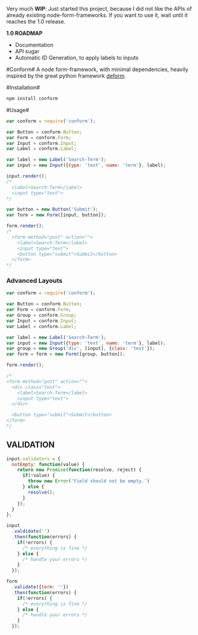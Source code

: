 Very much **WIP**: Just started this project, because I did not like the APIs of already existing node-form-frameworks. If you want to use it, wait until it reaches the 1.0 release.

**1.0 ROADMAP**
- Documentation
- API sugar
- Automatic ID Generation, to apply labels to inputs

#Conform#
A node form-framework, with minimal dependencies, heavily inspired by the great
python framework [deform](http://deform.readthedocs.org/).

#Installation#
```bash
npm install conform
```

#Usage#
```js
var conform = require('conform');

var Button = conform.Button;
var Form = conform.Form;
var Input = conform.Input;
var Label = conform.Label;

var label = new Label('Search-Term');
var input = new Input({type: 'text', name: 'term'}, label);

input.render();
/*
  <label>Search-Term</label>
  <input type="text">
*/

var button = new Button('Submit');
var form = new Form([input, button]);

form.render();
/*
  <form method="post" action="">
    <label>Search-Term</label>
    <input type="text">
    <button type="submit">Submit</button>
  </form>
*/
```

### Advanced Layouts ###
```js
var conform = require('conform');

var Button = conform.Button;
var Form = conform.Form;
var Group = conform.Group;
var Input = conform.Input;
var Label = conform.Label;

var label = new Label('Search-Term');
var input = new Input({type: 'text', name: 'term'}, label);
var group = new Group('div', [input], {class: 'test'});
var form = form = new Form([group, button]);

form.render();

/*
<form method="post" action="">
  <div class="test">
    <label>Search-Term</label>
    <input type="text">
  </div>

  <button type="submit">Submit</button>
</form>
*/

```

## VALIDATION ##
```js
input.validators = {
  notEmpty: function(value) {
    return new Promise(function(resolve, reject) {
      if(!value) {
        throw new Error('Field should not be empty.')
      } else {
        resolve();
      }
    });
  }
};

input
  .valdidate('')
  .then(function(errors) {
    if(!errors) {
      /* everything is fine */
    } else {
      /* handle your errors */
    }
  });

form
  .validate({term: ''})
  .then(function(errors) {
    if(!errors) {
      /* everything is fine */
    } else {
      /* handle your errors */
    }
  });

```

